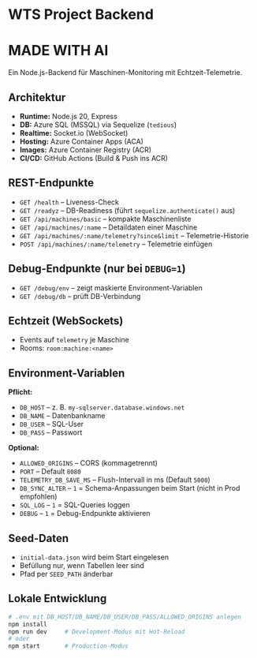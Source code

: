 # WTS Project Backend
# MADE WITH AI

Ein Node.js-Backend für Maschinen-Monitoring mit Echtzeit-Telemetrie.

## Architektur

- **Runtime:** Node.js 20, Express  
- **DB:** Azure SQL (MSSQL) via Sequelize (`tedious`)  
- **Realtime:** Socket.io (WebSocket)  
- **Hosting:** Azure Container Apps (ACA)  
- **Images:** Azure Container Registry (ACR)  
- **CI/CD:** GitHub Actions (Build & Push ins ACR)  

## REST-Endpunkte

- `GET /health` – Liveness-Check  
- `GET /readyz` – DB-Readiness (führt `sequelize.authenticate()` aus)  
- `GET /api/machines/basic` – kompakte Maschinenliste  
- `GET /api/machines/:name` – Detaildaten einer Maschine  
- `GET /api/machines/:name/telemetry?since&limit` – Telemetrie-Historie  
- `POST /api/machines/:name/telemetry` – Telemetrie einfügen  

## Debug-Endpunkte (nur bei `DEBUG=1`)

- `GET /debug/env` – zeigt maskierte Environment-Variablen  
- `GET /debug/db` – prüft DB-Verbindung  

## Echtzeit (WebSockets)

- Events auf `telemetry` je Maschine  
- Rooms: `room:machine:<name>`  

## Environment-Variablen

**Pflicht:**  
- `DB_HOST` – z. B. `my-sqlserver.database.windows.net`  
- `DB_NAME` – Datenbankname  
- `DB_USER` – SQL-User  
- `DB_PASS` – Passwort  

**Optional:**  
- `ALLOWED_ORIGINS` – CORS (kommagetrennt)  
- `PORT` – Default `8080`  
- `TELEMETRY_DB_SAVE_MS` – Flush-Intervall in ms (Default `5000`)  
- `DB_SYNC_ALTER` – `1` = Schema-Anpassungen beim Start (nicht in Prod empfohlen)  
- `SQL_LOG` – `1` = SQL-Queries loggen  
- `DEBUG` – `1` = Debug-Endpunkte aktivieren  

## Seed-Daten

- `initial-data.json` wird beim Start eingelesen  
- Befüllung nur, wenn Tabellen leer sind  
- Pfad per `SEED_PATH` änderbar  

## Lokale Entwicklung

```bash
# .env mit DB_HOST/DB_NAME/DB_USER/DB_PASS/ALLOWED_ORIGINS anlegen
npm install
npm run dev     # Development-Modus mit Hot-Reload
# oder
npm start       # Production-Modus

